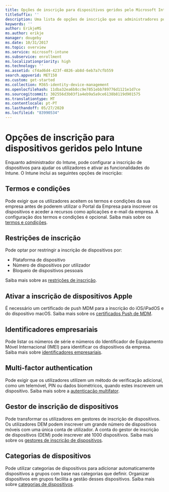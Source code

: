 ```yaml
---
title: Opções de inscrição para dispositivos geridos pelo Microsoft Intune
titleSuffix: ''
description: Uma lista de opções de inscrição que os administradores podem definir para dispositivos geridos pelo Microsoft Intune.
keywords: ''
author: ErikjeMS
ms.author: erikje
manager: dougeby
ms.date: 10/31/2017
ms.topic: overview
ms.service: microsoft-intune
ms.subservice: enrollment
ms.localizationpriority: high
ms.technology: ''
ms.assetid: cf4ad6d4-423f-4826-ab8d-6eb7a7cfb559
search.appverid: MET150
ms.custom: get-started
ms.collection: M365-identity-device-management
ms.openlocfilehash: 11dba32ea6b8cc9e7851ebb789776d1121e1d7ce
ms.sourcegitcommit: 302556d3b03f1a4eb9a5a9ce6138b8119d901575
ms.translationtype: MT
ms.contentlocale: pt-PT
ms.lasthandoff: 05/27/2020
ms.locfileid: "83990534"
---
```

# <a name="enrollment-options-for-devices-managed-by-intune"></a>Opções de inscrição para dispositivos geridos pelo Intune

Enquanto administrador do Intune, pode configurar a inscrição de dispositivos para ajudar os utilizadores e ativar as funcionalidades do Intune.  O Intune inclui as seguintes opções de inscrição:

## <a name="terms-and-conditions"></a>Termos e condições

Pode exigir que os utilizadores aceitem os termos e condições da sua empresa antes de poderem utilizar o Portal da Empresa para inscrever os dispositivos e aceder a recursos como aplicações e e-mail da empresa. A configuração dos termos e condições é opcional. Saiba mais sobre os [termos e condições](terms-and-conditions-create.md).

## <a name="enrollment-restrictions"></a>Restrições de inscrição

Pode optar por restringir a inscrição de dispositivos por:
- Plataforma de dispositivo
- Número de dispositivos por utilizador
- Bloqueio de dispositivos pessoais

Saiba mais sobre as [restrições de inscrição](enrollment-restrictions-set.md).

## <a name="enable-apple-device-enrollment"></a>Ativar a inscrição de dispositivos Apple

É necessário um certificado de push MDM para a inscrição do iOS/iPadOS e do dispositivo macOS. Saiba mais sobre os [certificados Push de MDM](apple-mdm-push-certificate-get.md).

## <a name="corporate-identifiers"></a>Identificadores empresariais

Pode listar os números de série e números do Identificador de Equipamento Móvel Internacional (IMEI) para identificar os dispositivos da empresa. Saiba mais sobre [identificadores empresariais](corporate-identifiers-add.md).
## <a name="multi-factor-authentication"></a>Multi-factor authentication

Pode exigir que os utilizadores utilizem um método de verificação adicional, como um telemóvel, PIN ou dados biométricos, quando estes inscrevem um dispositivo. Saiba mais sobre a [autenticação multifator](multi-factor-authentication.md).

## <a name="device-enrollment-manager"></a>Gestor de inscrição de dispositivos
Pode transformar os utilizadores em gestores de inscrição de dispositivos.  Os utilizadores DEM podem inscrever um grande número de dispositivos móveis com uma única conta de utilizador. A conta do gestor de inscrição de dispositivos (DEM) pode inscrever até 1000 dispositivos. Saiba mais sobre os [gestores de inscrição de dispositivos](device-enrollment-manager-enroll.md).

## <a name="device-categories"></a>Categorias de dispositivos

Pode utilizar categorias de dispositivos para adicionar automaticamente dispositivos a grupos com base nas categorias que definir. Organizar dispositivos em grupos facilita a gestão desses dispositivos. Saiba mais sobre [categorias de dispositivos](device-group-mapping.md).
